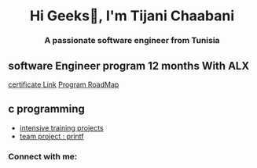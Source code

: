 <h1 align="center">Hi Geeks👋, I'm Tijani Chaabani</h1>
<h3 align="center">A passionate software engineer from Tunisia</h3>

## software Engineer program 12 months With ALX  
[certificate Link](https://intranet.alxswe.com/certificates/92BpYSeNz7)
[Program RoadMap](https://ibb.co/album/jHVM37)

## c programming 
- [intensive training projects ](https://github.com/dev-tch/alx-low_level_programming)
- [team project : printf  ](https://github.com/dev-tch/printf.git)

<h3 align="left">Connect with me:</h3>
<p align="left">
</p>

<!--
**dev-tch/dev-tch** is a ✨ _special_ ✨ repository because its `README.md` (this file) appears on your GitHub profile.

Here are some ideas to get you started:

- 🔭 I’m currently working on ...
- 🌱 I’m currently learning ...
- 👯 I’m looking to collaborate on ...
- 🤔 I’m looking for help with ...
- 💬 Ask me about ...
- 📫 How to reach me: ...
- 😄 Pronouns: ...
- ⚡ Fun fact: ...
-->
